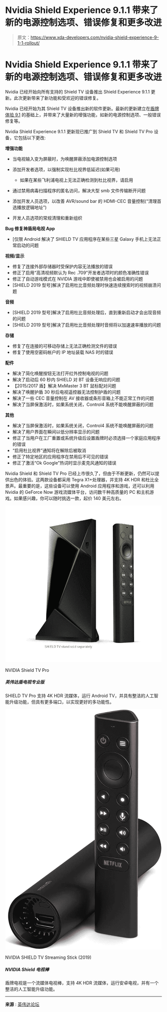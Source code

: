 # Nvidia Shield Experience 9.1.1 带来了新的电源控制选项、错误修复和更多改进

> 原文：<https://www.xda-developers.com/nvidia-shield-experience-9-1-1-rollout/>

# Nvidia Shield Experience 9.1.1 带来了新的电源控制选项、错误修复和更多改进

Nvidia 已经开始向所有支持的 Shield TV 设备推出 Shield Experience 9.1.1 更新。此次更新带来了新功能和受欢迎的错误修复。

Nvidia 已经开始为其 Shield TV 设备推出新的软件更新。最新的更新建立在[盾牌体验 9.1](https://www.xda-developers.com/nvidia-shield-experience-9-1-rollout/) 的基础上，并带来了大量新的增强功能，如新的电源控制选项、一般错误修复等。

Nvidia Shield Experience 9.1.1 更新现已推广到 Shield TV 和 Shield TV Pro 设备，它包括以下更改:

**增强功能**

*   当电视输入变为屏蔽时，为唤醒屏蔽添加电源控制选项
*   添加开发者选项，以强制实现杜比视界低延迟(如果可用)
    *   如果在某些飞利浦电视上无法正确检测到杜比视界，请启用

*   通过禁用病毒扫描程序的匿名访问，解决大型 smb 文件传输断开问题
*   添加开发人员选项，以改善 AVR/sound bar 的 HDMI-CEC 音量控制(“清理首选播放逻辑地址”)
*   开发人员选项的常规清理和重新组织

**Bug 修复神盾局电视 App**

*   [仅限 Android 解决了 SHIELD TV 应用程序在某些三星 Galaxy 手机上无法正常启动的问题

**视频/显示**

*   修复了连接外部存储器时受保护内容无法播放的错误
*   修正了启用“高清视频默认为 Rec .709”开发者选项时的颜色准确性错误
*   修正了自动游戏模式在 NVIDIA 游戏中即使被禁用也会被启用的问题
*   [SHIELD 2019 型号]解决了启用杜比音频处理时快速连续搜索时的视频崩溃问题

**音频**

*   [SHIELD 2019 型号]解决了启用杜比音频处理后，直到重新启动才会出现音频的问题
*   [SHIELD 2019 型号]解决了启用杜比音频处理时音频将以加速速率播放的问题

**存储**

*   修复了在连接的可移动存储上无法正确检测文件的错误
*   修复了使用空密码帐户的 IP 地址装载 NAS 时的错误

**配件**

*   解决了简化唤醒按钮无法打开红外控制电视的问题
*   解决了启动后 60 秒内 SHIELD 对 BT 设备无响应的问题
*   【2015/2017 盾】解决 MxMaster 3 BT 鼠标配对问题
*   解决了唤醒护盾 30 秒后电视遥控器无法控制护盾的问题
*   解决了一些 CEC 音量控制在 AV 接收器或条形音箱上不能正常工作的问题
*   解决了当屏保激活时，如果系统关闭，Control4 系统不能唤醒屏蔽的问题

**其他**

*   解决了当屏保激活时，如果系统关闭，Control4 系统不能唤醒屏蔽的问题
*   解决了用户界面在瞬间以低分辨率显示的问题
*   修正了当用户在工厂重置或系统升级后设置盾牌时必须选择一个家庭应用程序的错误
*   “启用杜比视界”通知将在解除后被取消
*   修正了特定地区的应用程序在禁用后不可见的错误
*   修正了激活“Ok Google”热词时显示麦克风通知的错误

Nvidia Shield 和 Shield TV Pro 已经上市很久了，但由于不断更新，仍然可以提供出色的体验。这两款设备都采用 Tegra X1+处理器，并支持 4K HDR 和杜比全景声。最重要的是，这些设备可以使用 Android 应用程序和游戏，还可以利用 Nvidia 的 GeForce Now 游戏流媒体平台，访问数千种高质量的 PC 和主机游戏。如果感兴趣，你可以随时挑选一款，起价 140 美元左右。

 <picture>![The NVIDIA Shield TV Pro costs $50 more than the regular model but it comes with some additional features to add more value to the overall package.](img/2d91d5dacd3c309effb7346369687e62.png)</picture> 

NVIDIA Shield TV Pro

##### 英伟达盾电视专业版

SHIELD TV Pro 支持 4K HDR 流媒体，运行 Android TV，并具有整洁的人工智能升级功能，但具有更多端口，以实现更好的多功能性。

 <picture>![The SHIELD TV is a streaming TV stick that supports 4K HDR streaming, runs Android TV, and has a neat AI upscaling feature. The cheaper model normally retails for $150 but you can grab it for $25 off today at checkout.](img/8d9fd35e207837f9351243da86e757c0.png)</picture> 

NVIDIA SHIELD TV Streaming Stick (2019)

##### NVIDIA Shield 电视棒

盾牌电视是一个流媒体电视棒，支持 4K HDR 流媒体，运行安卓电视，并有一个整洁的人工智能升级功能。

* * *

**来源** : [英伟达论坛](https://www.nvidia.com/en-us/geforce/forums/shield-tv/9/503663/shield-experience-upgrade-911-released-11122/)